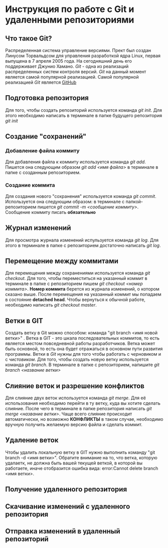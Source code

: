 # Инструкция по работе с Git и удаленными репозиториями


## Что такое Git?
Распределенная система управление версиями. Прект был создан Линусом Торвальдсом для управления разработкой ядра Linux, первая выпущена в 7 апреля 2005 года. На сегодняшний день его поддерживает Джунио Хамано.
*Git* -  одна из реализаций распределенных систем контроля версий. *Git* на данный момент является самой популярной реализацией. Самой популярной реализацией *Git* является [GitHub](https://github.com)

## Подготовка репозитория
Для того, чтобы создать репозиторий используется команда *git init*. Для этого необходимо написать в терминале в папке будущего репозитория *git init*

## Создание "сохранений"

### Добавление файла коммиту

Для добавления файла к коммиту используется команда *git add*. Пишется она следующим образом *git add <имя файла>* в терминале в папке с созданным репозиторием.

### Создание коммита

Для создания нового "сохранения" используется команда *git commit*. Используется она следующим образом: в терминале с папкой-репозиторием пишется *git commit -m <сообщение коммиту>*. Сообщение коммиту писать **обязательно** 


## Журнал изменений

Для просмотра журнала изменений испульзуется команда *git log*. Для этого в терминале в папке с репозиторием достаточно написать *git log*.

## Перемещение между коммитами

Для  перемещения между сохранениями используется команда *git checkout*. Для того, чтобы переместиться на указанный коммит в терминале в папке с репозиторием пишем *git checkout <номер коммита>*. **Номер коммита** берется из журнала изменений, о котором сказано выше. После перемещения на указанный коммит мы попадаем в состояние **detached head**. Чтобы вернуться к обычной работе, необходимо написать *git checkout master*.


## Ветки в GIT
Создать ветку в Git можно способом: команда "git branch <имя новой ветки>" .
Ветка в GIT - это шкала последовательных коммитов, то есть является местом повседневной работы разработчиков. Ветка может быть основной, то есть она будет отражаться в основном пути развития программы.
Ветки в *Git* нужны для того чтобы работать с *черновиком* и с *чистовиком*. Для того, чтобы создать новую ветку используется команда *git branch*. В терминале в папке с репозиторием, напишите *git branch <название ветки>*

## Слияние веток и разрешение конфликтов
Для слияние двух веток используется команда *git merge*. Для её использования необходимо перейти в ту ветку, куда вы хотите сделать слияние. После чего в терминале в папке репозитория написать *git merge <название ветки>*. Чаще всего слияние происходит автоматически, но возможно **КОНФЛИКТЫ** в таком случае, необходимо вручную получить желаемую версию файла и сделать коммит.  

## Удаление веток
Чтобы удалить локальную ветку в GIT нужно выполнить команду "git branch -d <имя ветки>". Обратите внимание на то, что ветка, которую удалаетк, не должна быть вашей текущей веткой, в которой вы работаете, иначе отобразится ошибка вида: error:Cannot delete branch <имя ветки>.

## Получение удаленного репозитория

## Скачивание изменений с удаленного репозитория

## Отправка изменений в удаленный репозиторий